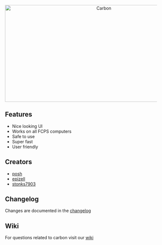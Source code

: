 <div align="center">

<img src="https://socialify.git.ci/ImPosh/Carbon/image?description=1&descriptionEditable=Carbon%20is%20an%20unblocking%20software%20for%20windows%20users%20who%20are%20impacted%20by%20Lightspeed%20systems.&font=Inter&forks=1&issues=1&language=1&logo=https%3A%2F%2Fgithub.com%2FImPosh%2FCarbon%2Fblob%2Fmain%2FMain%2FCarbonLogo-fotor-bg-remover-20230523122211.png%3Fraw%3Dtrue&name=1&owner=1&pattern=Solid&pulls=1&stargazers=1&theme=Dark" alt="Carbon" width="640" height="320" />
 
</div>

## Features

- Nice looking UI
- Works on all FCPS computers
- Safe to use
- Super fast
- User friendly

## Creators

- [posh](https://github.com/ImPosh)
- [epizell](https://github.com/Epizell)
- [stonks7903](https://github.com/stonks7903)

## Changelog

Changes are documented in the [changelog](./Changelog.md)

## Wiki

For questions related to carbon visit our [wiki](https://github.com/ImPosh/Carbon/wiki)
